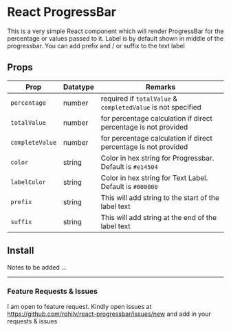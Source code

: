 # React ProgressBar
This is a very simple React component which will render ProgressBar for the percentage or values passed to it.
Label is by default shown in middle of the progressbar. You can add prefix and / or suffix to the text label 


## Props
Prop | Datatype | Remarks
----|------|-----
`percentage`| number  	| required if `totalValue` & `completedValue` is not specified
`totalValue`| number 	| for percentage calculation if direct percentage is not provided
`completeValue` | number| for percentage calculation if direct percentage is not provided
`color`		|  string 	| Color in hex string for Progressbar. Default is `#e14504`
`labelColor`| string 	| Color in hex string for Text Label. Default is `#000000`
`prefix` 	| string	| This will add string to the start of the label text
`suffix`	| string 	| This will add string at the end of the label text

## Install
Notes to be added ...


--------------


### Feature Requests & Issues

I am open to feature request. Kindly open issues at https://github.com/rohilv/react-progressbar/issues/new and add in your requests & issues
